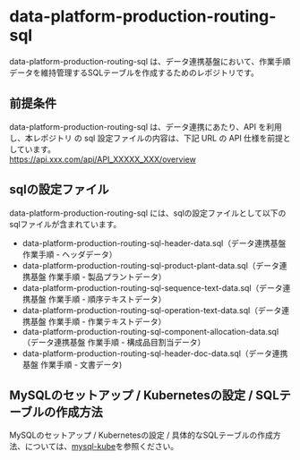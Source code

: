 # data-platform-production-routing-sql

data-platform-production-routing-sql は、データ連携基盤において、作業手順データを維持管理するSQLテーブルを作成するためのレポジトリです。  

## 前提条件  
data-platform-production-routing-sql は、データ連携にあたり、API を利用し、本レポジトリ の sql 設定ファイルの内容は、下記 URL の API 仕様を前提としています。  
https://api.xxx.com/api/API_XXXXX_XXX/overview   

## sqlの設定ファイル

data-platform-production-routing-sql には、sqlの設定ファイルとして以下のsqlファイルが含まれています。  

* data-platform-production-routing-sql-header-data.sql（データ連携基盤 作業手順 - ヘッダデータ）
* data-platform-production-routing-sql-product-plant-data.sql（データ連携基盤 作業手順 - 製品プラントデータ）
* data-platform-production-routing-sql-sequence-text-data.sql（データ連携基盤 作業手順 - 順序テキストデータ）
* data-platform-production-routing-sql-operation-text-data.sql（データ連携基盤 作業手順 - 作業テキストデータ）
* data-platform-production-routing-sql-component-allocation-data.sql（データ連携基盤 作業手順 - 構成品目割当データ）
* data-platform-production-routing-sql-header-doc-data.sql（データ連携基盤 作業手順 - 文書データ)

## MySQLのセットアップ / Kubernetesの設定 / SQLテーブルの作成方法

MySQLのセットアップ / Kubernetesの設定 / 具体的なSQLテーブルの作成方法、については、[mysql-kube](https://github.com/latonaio/mysql-kube)を参照ください。